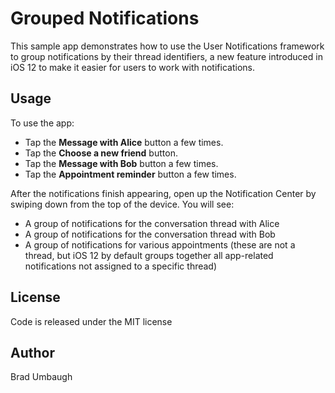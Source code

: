 Grouped Notifications
============

This sample app demonstrates how to use the User Notifications framework
to group notifications by their thread identifiers, a new feature 
introduced in iOS 12 to make it easier for users to work with notifications.

Usage
-------

To use the app: 

- Tap the **Message with Alice** button a few times.
- Tap the **Choose a new friend** button.
- Tap the **Message with Bob** button a few times.
- Tap the **Appointment reminder** button a few times.

After the notifications finish appearing, open up the Notification Center
by swiping down from the top of the device. You will see:

- A group of notifications for the conversation thread with Alice
- A group of notifications for the conversation thread with Bob
- A group of notifications for various appointments (these are not a
  thread, but iOS 12 by default groups together all app-related
  notifications not assigned to a specific thread)

License
-------
Code is released under the MIT license

Author
-------
Brad Umbaugh

